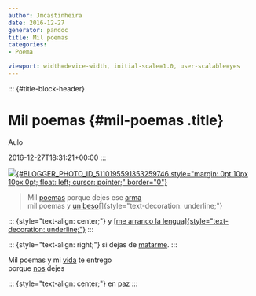 ```yaml
---
author: Jmcastinheira
date: 2016-12-27
generator: pandoc
title: Mil poemas
categories:
- Poema

viewport: width=device-width, initial-scale=1.0, user-scalable=yes
---
```


::: {#title-block-header}
# Mil poemas {#mil-poemas .title}

Aulo

2016-12-27T18:31:21+00:00
:::

[![](http://2.bp.blogspot.com/_WnvNz0PVdLM/RusP0Ltg1uI/AAAAAAAAACA/ld5l6iccs74/s200/1353620241_8f7f780dd8_m.jpg){#BLOGGER_PHOTO_ID_5110195591353259746
style="margin: 0pt 10px 10px 0pt; float: left; cursor: pointer;"
border="0"}](http://2.bp.blogspot.com/_WnvNz0PVdLM/RusP0Ltg1uI/AAAAAAAAACA/ld5l6iccs74/s1600-h/1353620241_8f7f780dd8_m.jpg)

> Mil
> [poemas](http://www.google.es/search?q=poemas&ie=utf-8&oe=utf-8&aq=t&rls=org.mozilla:es-ES:official&client=firefox-a)
> porque dejes ese
> [arma](http://cosasdeladiplomacia.vodpod.com/video/276594-weapons-out-of-control)[](http://www.cosasdeladiplomacia.info/bombas-de-racimo-campana/)\
> mil poemas y [un
> beso](http://www.youtube.com/watch?v=hfJ-aB9lCuA)[]{style="text-decoration: underline;"}[](http://video.google.es/videoplay?docid=-8365195247437203444&q=beso+ni%C3%B1o&total=249&start=0&num=10&so=0&type=search&plindex=0)

::: {style="text-align: center;"}
y [[me arranco la
lengua]{style="text-decoration: underline;"}](http://vientoafavor.files.wordpress.com/2007/03/silencio.jpg)
:::

::: {style="text-align: right;"}
si dejas de
[matarme](http://video.google.es/videoplay?docid=584442836467694120&q=ni%C3%B1os+guerra&total=290&start=10&num=10&so=0&type=search&plindex=1).
:::

Mil poemas y mi
[vida](http://concursos.ojodigital.net/albums/userpics/10006/MI%20VIDA%20MI%20FUTURO.jpg)
te entrego\
porque
[nos](http://www.cosasdeladiplomacia.info/por-quien-doblan-las-campanas)
dejes

::: {style="text-align: center;"}
en
[paz](http://video.google.es/videoplay?docid=-3248262453724539386&q=paz&total=25360&start=0&num=10&so=0&type=search&plindex=0)
:::
